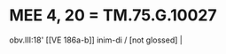 # MEE 4, 20 = TM.75.G.10027

obv.III:18' [[VE 186a-b]] inim-di / [not glossed]                          |


